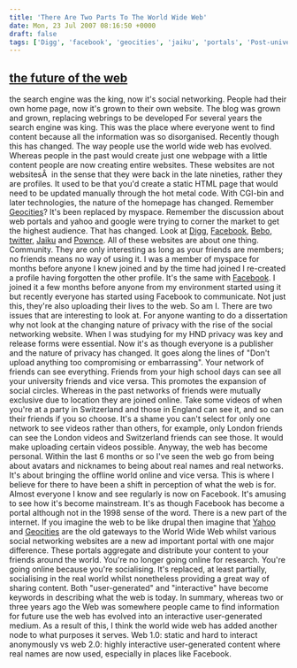 ```yaml
---
title: 'There Are Two Parts To The World Wide Web'
date: Mon, 23 Jul 2007 08:16:50 +0000
draft: false
tags: ['Digg', 'facebook', 'geocities', 'jaiku', 'portals', 'Post-university life', 'pownce', 'random', 'social networks', 'tech related', 'twitter', 'yahoo']
---
```


[the future of the web](http://warza.tumblr.com/post/6464658)
-------------------------------------------------------------

the search engine was the king, now it's social networking. People had their own home page, now it's grown to their own website. The blog was grown and grown, replacing webrings to be developed For several years the search engine was king. This was the place where everyone went to find content because all the information was so disorganised. Recently though this has changed. The way people use the world wide web has evolved. Whereas people in the past would create just one webpage with a little content people are now creating entire websites. These websites are not websitesÂ  in the sense that they were back in the late nineties, rather they are profiles. It used to be that you'd create a static HTML page that would need to be updated manually through the hot metal code. With CGI-bin and later technologies, the nature of the homepage has changed. Remember [Geocities](http://www.geocities.com "Look at the old geocities on the wayback machine")? It's been replaced by myspace. Remember the discussion about web portals and yahoo and google were trying to corner the market to get the highest audience. That has changed. Look at [Digg](http://www.digg.com "Digg - don't really like the site"), [Facebook](http://www.facebook.com "flavour of the month"), [Bebo](http://www.bebo.com "Don't know much about this network"), [twitter,](http://www.twitter.com "A site I use a lot") [Jaiku](http://www.jaiku.com "Finnish app") and [Pownce](http://www.pownce.com "Don't like it"). All of these websites are about one thing. Community. They are only interesting as long as your friends are members; no friends means no way of using it. I was a member of myspace for months before anyone I knew joined and by the time had joined I re-created a profile having forgotten the other profile. It's the same with [Facebook](http://www.facebook.com "social networking"). I joined it a few months before anyone from my environment started using it but recently everyone has started using Facebook to communicate. Not just this, they're also uploading their lives to the web. So am I. There are two issues that are interesting to look at. For anyone wanting to do a dissertation why not look at the changing nature of privacy with the rise of the social networking website. When I was studying for my HND privacy was key and release forms were essential. Now it's as though everyone is a publisher and the nature of privacy has changed. It goes along the lines of "Don't upload anything too compromising or embarrassing". Your network of friends can see everything. Friends from your high school days can see all your university friends and vice versa. This promotes the expansion of social circles. Whereas in the past networks of friends were mutually exclusive due to location they are joined online. Take some videos of when you're at a party in Switzerland and those in England can see it, and so can their friends if you so choose. It's a shame you can't select for only one network to see videos rather than others, for example, only London friends can see the London videos and Switzerland friends can see those. It would make uploading certain videos possible. Anyway, the web has become personal. Within the last 6 months or so I've seen the web go from being about avatars and nicknames to being about real names and real networks. It's about bringing the offline world online and vice versa. This is where I believe for there to have been a shift in perception of what the web is for. Almost everyone I know and see regularly is now on Facebook. It's amusing to see how it's become mainstream. It's as though Facebook has become a portal although not in the 1998 sense of the word. There is a new part of the internet. If you imagine the web to be like drupal then imagine that [Yahoo](http://www.yahoo.com "Yahoo") and [Geocities](http://www.geocities.com) are the old gateways to the World Wide Web whilst various social networking websites are a new ad important portal with one major difference. These portals aggregate and distribute your content to your friends around the world. You're no longer going online for research. You're going online because you're socialising. It's replaced, at least partially, socialising in the real world whilst nonetheless providing a great way of sharing content. Both "user-generated" and "interactive" have become keywords in describing what the web is today. In summary, whereas two or three years ago the Web was somewhere people came to find information for future use the web has evolved into an interactive user-generated medium. As a result of this, I think the world wide web has added another node to what purposes it serves. Web 1.0: static and hard to interact anonymously vs web 2.0: highly interactive user-generated content where real names are now used, especially in places like Facebook.